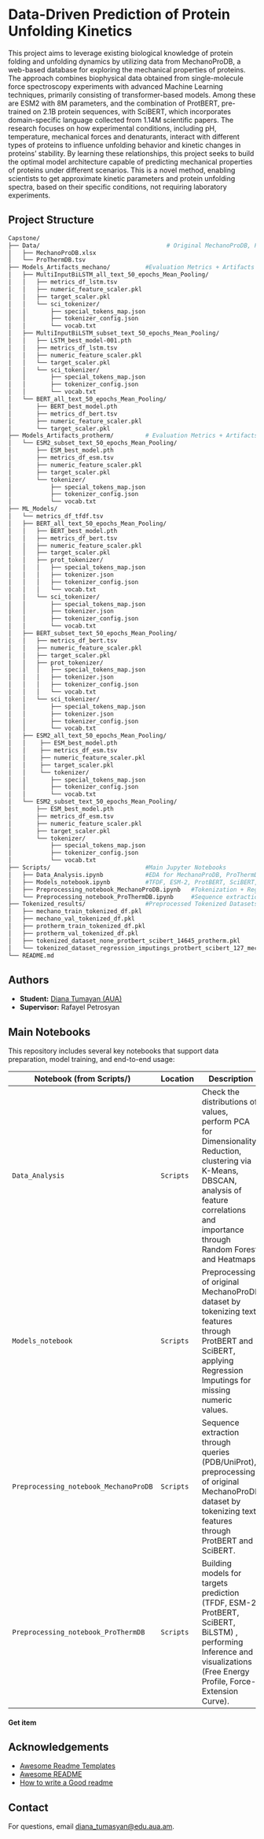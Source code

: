 
# Data-Driven Prediction of Protein Unfolding Kinetics

This project aims to leverage existing biological knowledge of protein folding and unfolding dynamics by utilizing data from MechanoProDB, a web-based database for exploring the mechanical properties of proteins. The approach combines biophysical data obtained from single-molecule force spectroscopy experiments with advanced Machine Learning techniques, primarily consisting of transformer-based models. Among these are ESM2 with 8M parameters, and the combination of ProtBERT, pre-trained on 2.1B protein sequences, with SciBERT, which incorporates domain-specific language collected from 1.14M scientific papers. The research focuses on how experimental conditions, including pH, temperature, mechanical forces and denaturants, interact with different types of proteins to influence unfolding behavior and kinetic changes in proteins’ stability. By learning these relationships, this project seeks to build the optimal model architecture capable of predicting mechanical properties of proteins under different scenarios. This is a novel method, enabling scientists to get approximate kinetic parameters and protein unfolding spectra, based on their specific conditions, not requiring laboratory experiments.


## Project Structure

```bash
Capstone/
├── Data/                                    # Original MechanoProDB, ProThermDB
│   ├── MechanoProDB.xlsx
│   └── ProThermDB.tsv
├── Models_Artifacts_mechano/          #Evaluation Metrics + Artifacts (MechanoProDB)
│   ├── MultiInputBiLSTM_all_text_50_epochs_Mean_Pooling/
│   │   ├── metrics_df_lstm.tsv
│   │   ├── numeric_feature_scaler.pkl
│   │   ├── target_scaler.pkl
│   │   └── sci_tokenizer/
│   │       ├── special_tokens_map.json
│   │       ├── tokenizer_config.json
│   │       └── vocab.txt
│   ├── MultiInputBiLSTM_subset_text_50_epochs_Mean_Pooling/
│   │   ├── LSTM_best_model-001.pth
│   │   ├── metrics_df_lstm.tsv
│   │   ├── numeric_feature_scaler.pkl
│   │   └── target_scaler.pkl
│   │   └── sci_tokenizer/
│   │       ├── special_tokens_map.json
│   │       ├── tokenizer_config.json
│   │       └── vocab.txt
│   └── BERT_all_text_50_epochs_Mean_Pooling/
│       ├── BERT_best_model.pth
│       ├── metrics_df_bert.tsv
│       ├── numeric_feature_scaler.pkl
│       └── target_scaler.pkl
├── Models_Artifacts_protherm/         # Evaluation Metrics + Artifacts (ProThermDB)
│   └── ESM2_subset_text_50_epochs_Mean_Pooling/
│       ├── ESM_best_model.pth
│       ├── metrics_df_esm.tsv
│       ├── numeric_feature_scaler.pkl
│       ├── target_scaler.pkl
│       └── tokenizer/
│           ├── special_tokens_map.json
│           ├── tokenizer_config.json
│           └── vocab.txt
├── ML_Models/
│   └── metrics_df_tfdf.tsv
│   ├── BERT_all_text_50_epochs_Mean_Pooling/
│   │   ├── BERT_best_model.pth
│   │   ├── metrics_df_bert.tsv
│   │   ├── numeric_feature_scaler.pkl
│   │   ├── target_scaler.pkl
│   │   ├── prot_tokenizer/
│   │   │   ├── special_tokens_map.json
│   │   │   ├── tokenizer.json
│   │   │   ├── tokenizer_config.json
│   │   │   └── vocab.txt
│   │   └── sci_tokenizer/
│   │       ├── special_tokens_map.json
│   │       ├── tokenizer.json
│   │       ├── tokenizer_config.json
│   │       └── vocab.txt
│   ├── BERT_subset_text_50_epochs_Mean_Pooling/
│   │   ├── metrics_df_bert.tsv
│   │   ├── numeric_feature_scaler.pkl
│   │   ├── target_scaler.pkl
│   │   ├── prot_tokenizer/
│   │   │   ├── special_tokens_map.json
│   │   │   ├── tokenizer.json
│   │   │   ├── tokenizer_config.json
│   │   │   └── vocab.txt
│   │   └── sci_tokenizer/
│   │       ├── special_tokens_map.json
│   │       ├── tokenizer.json
│   │       ├── tokenizer_config.json
│   │       └── vocab.txt
│   ├── ESM2_all_text_50_epochs_Mean_Pooling/
│   │    ├── ESM_best_model.pth
│   │    ├── metrics_df_esm.tsv
│   │    ├── numeric_feature_scaler.pkl
│   │    ├── target_scaler.pkl
│   │    └── tokenizer/
│   │       ├── special_tokens_map.json
│   │       ├── tokenizer_config.json
│   │       └── vocab.txt
│   └── ESM2_subset_text_50_epochs_Mean_Pooling/
│       ├── ESM_best_model.pth
│       ├── metrics_df_esm.tsv
│       ├── numeric_feature_scaler.pkl
│       ├── target_scaler.pkl
│       └── tokenizer/
│           ├── special_tokens_map.json
│           ├── tokenizer_config.json
│           └── vocab.txt
├── Scripts/                           #Main Jupyter Notebooks
│   ├── Data_Analysis.ipynb            #EDA for MechanoProDB, ProThermDB
│   ├── Models_notebook.ipynb          #TFDF, ESM-2, ProtBERT, SciBERT, BiLSTM + Visuals 
│   ├── Preprocessing_notebook_MechanoProDB.ipynb   #Tokenization + Regression Imputings 
│   └── Preprocessing_notebook_ProThermDB.ipynb     #Sequence extraction + Tokenizations 
├── Tokenized_results/                 #Preprocessed Tokenized Datasets
│   ├── mechano_train_tokenized_df.pkl
│   ├── mechano_val_tokenized_df.pkl
│   ├── protherm_train_tokenized_df.pkl
│   ├── protherm_val_tokenized_df.pkl
│   ├── tokenized_dataset_none_protbert_scibert_14645_protherm.pkl
│   └── tokenized_dataset_regression_imputings_protbert_scibert_127_mechano.pkl
└── README.md   

```
## Authors

- **Student:** [Diana Tumayan (AUA)](https://www.linkedin.com/in/diana-tumasyan-bb448b265)
- **Supervisor:** Rafayel Petrosyan




## Main Notebooks
This repository includes several key notebooks that support data preparation, model training, and end-to-end usage:



| Notebook (from Scripts/)  | Location     | Description|
| -------- | ------- | ------------------------- |
| `Data_Analysis`| `Scripts` | Check the distributions of values, perform PCA for Dimensionality Reduction, clustering via K-Means, DBSCAN, analysis of feature correlations and importance through Random Forest and Heatmaps. |
| `Models_notebook`| `Scripts` | Preprocessing of original MechanoProDB dataset by tokenizing text features through ProtBERT and SciBERT, applying Regression Imputings for missing numeric values.  |
| `Preprocessing_notebook_MechanoProDB` | `Scripts` | Sequence extraction through queries (PDB/UniProt), preprocessing of original MechanoProDB dataset by tokenizing text features through ProtBERT and SciBERT. |
| `Preprocessing_notebook_ProThermDB`   | `Scripts` | Building models for targets prediction (TFDF, ESM-2, ProtBERT, SciBERT, BiLSTM) , performing Inference and visualizations (Free Energy Profile, Force-Extension Curve). |

#### Get item



## Acknowledgements

 - [Awesome Readme Templates](https://awesomeopensource.com/project/elangosundar/awesome-README-templates)
 - [Awesome README](https://github.com/matiassingers/awesome-readme)
 - [How to write a Good readme](https://bulldogjob.com/news/449-how-to-write-a-good-readme-for-your-github-project)


## Contact

For questions, email diana_tumasyan@edu.aua.am.

